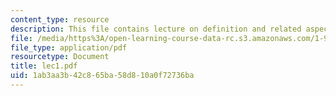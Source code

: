 ```yaml
---
content_type: resource
description: This file contains lecture on definition and related aspects of GIS.
file: /media/https%3A/open-learning-course-data-rc.s3.amazonaws.com/1-963-environmental-engineering-applications-of-geographic-information-systems-fall-2004/1ab3aa3b42c865ba58d810a0f72736ba_lec1.pdf
file_type: application/pdf
resourcetype: Document
title: lec1.pdf
uid: 1ab3aa3b-42c8-65ba-58d8-10a0f72736ba
---
```

